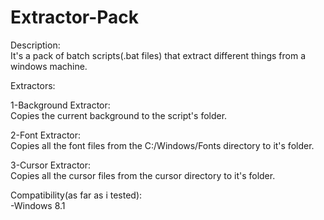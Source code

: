 # Extractor-Pack

Description:\
It's a pack of batch scripts(.bat files) that extract different things from a windows machine.

Extractors:
  
1-Background Extractor:\
Copies the current background to the script's folder.

2-Font Extractor:\
Copies all the font files from the C:/Windows/Fonts directory to it's folder.

3-Cursor Extractor:\
Copies all the cursor files from the cursor directory to it's folder.

Compatibility(as far as i tested):\
-Windows 8.1
